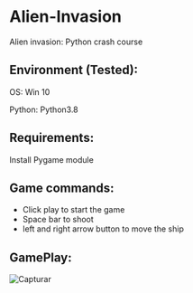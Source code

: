 # Alien-Invasion
Alien invasion: Python crash course


## Environment (Tested):

OS: Win 10

Python: Python3.8

## Requirements:

Install Pygame module


## Game commands:

- Click play to start the game
- Space bar to shoot
- left and right arrow button to move the ship


## GamePlay:

![Capturar](https://user-images.githubusercontent.com/57634027/78187372-a9960200-7444-11ea-87f1-30f074fec875.JPG)



